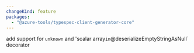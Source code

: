```yaml
---
changeKind: feature
packages:
  - "@azure-tools/typespec-client-generator-core"
---
```


add support for `unknown` and 'scalar array` in `@deserializeEmptyStringAsNull` decorator
